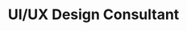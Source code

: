 ---
title: UI/UX Design Consultant
company: Kwik.insure
website: https://www.kwik.insure
location: Remote
start-date: October 5, 2020
end-date:
descriptions:
- Collaborate with project management and engineering to define and implement innovative solutions for the product direction, visuals and experience;
- Execute all visual design stages from concept to final hand-off to engineering;
- Conceptualise original ideas that bring simplicity and user friendliness to complex design roadblocks;
- Create wire-frames, storyboards, user flows, process flows and site maps to effectively communicate interaction and design ideas;
- Present and defend designs and key milestone deliverable to peers and executive level stakeholders;
- Conduct user research and evaluate user feedback;
- Establish and promote design guidelines, best practices and standards.
summary:
---